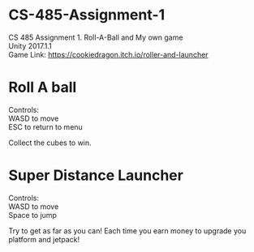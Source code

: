 # CS-485-Assignment-1
CS 485 Assignment 1. Roll-A-Ball and My own game  
Unity 2017.1.1  
Game Link: https://cookiedragon.itch.io/roller-and-launcher  

# Roll A ball
 Controls:  
WASD to move  
ESC to return to menu  

Collect the cubes to win.  

# Super Distance Launcher
 Controls:  
WASD to move  
Space to jump  

Try to get as far as you can! Each time you earn money to upgrade you platform and jetpack!  